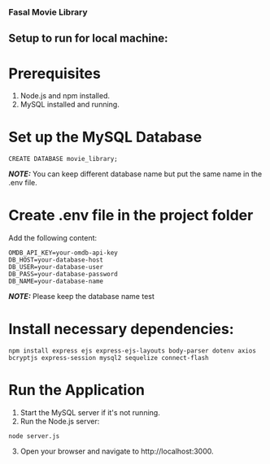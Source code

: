 ### Fasal Movie Library

## Setup to run for local machine:

# Prerequisites
1. Node.js and npm installed.
2. MySQL installed and running.

# Set up the MySQL Database
```
CREATE DATABASE movie_library;
```
**_NOTE:_** You can keep different database name but put the same name in the .env file.

# Create .env file in the project folder 
Add the following content:
```
OMDB_API_KEY=your-omdb-api-key
DB_HOST=your-database-host
DB_USER=your-database-user
DB_PASS=your-database-password
DB_NAME=your-database-name
```

**_NOTE:_** Please keep the database name test

# Install necessary dependencies:
```
npm install express ejs express-ejs-layouts body-parser dotenv axios bcryptjs express-session mysql2 sequelize connect-flash

```

# Run the Application
1. Start the MySQL server if it's not running.
2. Run the Node.js server:
```
node server.js
```
3. Open your browser and navigate to http://localhost:3000.
